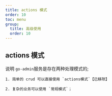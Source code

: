 ```yaml
---
title: actions 模式
order: 10
toc: menu
group:
  title: 高级使用
  order: 10
---
```


## actions 模式

<Alert type="warning"> 说明
`go-admin`服务是存在两种处理模式的;

</Alert>
    
    1. 简单的 crud 可以直接使用 `actions模式`【已移除】

    2. 复杂的业务可以使用 `常规模式`；

